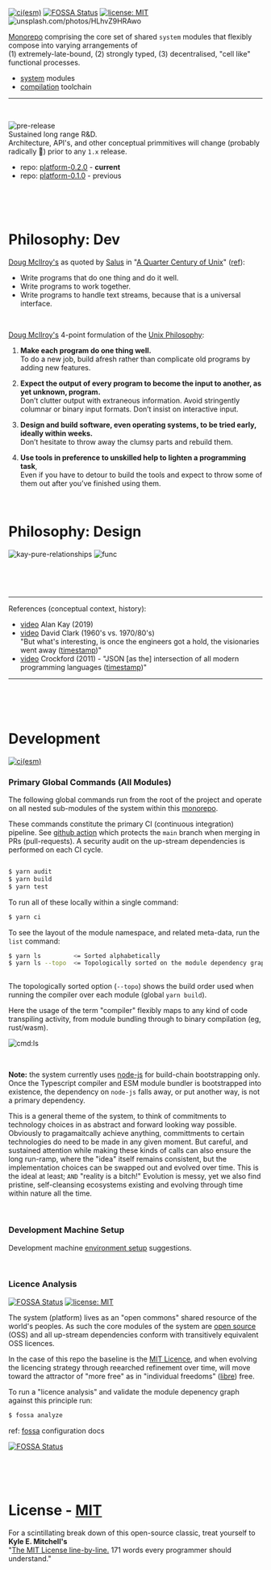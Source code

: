 [![ci(esm)](https://github.com/cellplatform/platform-0.2.0/actions/workflows/node.esm.yml/badge.svg)](https://github.com/cellplatform/platform-0.2.0/actions/workflows/node.esm.yml)
[![FOSSA Status](https://app.fossa.com/api/projects/custom%2B8499%2Fgithub.com%2Fcellplatform%2Fplatform-0.2.0.svg?type=shield)](https://app.fossa.com/projects/custom%2B8499%2Fgithub.com%2Fcellplatform%2Fplatform-0.2.0?ref=badge_shield)
[![license: MIT](https://img.shields.io/badge/license-MIT-blue.svg)](https://opensource.org/licenses/MIT)
![unsplash.com/photos/HLhvZ9HRAwo](https://user-images.githubusercontent.com/185555/190844133-653f7611-c382-40df-b2b0-ea423555e675.png)





[Monorepo](https://en.wikipedia.org/wiki/Monorepo) comprising the core set of shared `system` modules that flexibly compose into varying arrangements of   
(1) extremely-late-bound, (2) strongly typed, (3) decentralised, "cell like" functional processes.

- [system](/code/system/) modules
- [compilation](/code/compiler/) toolchain

---

<p>&nbsp;</p>

![pre-release](https://img.shields.io/badge/status-pre--release-orange.svg)  
Sustained long range R&D.  
Architecture, API's, and other conceptual primmitives will change (probably radically 🐷) prior to any `1.x` release.

- repo: [platform-0.2.0](https://github.com/cellplatform/platform-0.2.0) - **current**
- repo: [platform-0.1.0](https://github.com/cellplatform/platform-0.1.0) - previous

<p>&nbsp;</p>
<p>&nbsp;</p>

# Philosophy: Dev

[Doug McIlroy's](https://en.wikipedia.org/wiki/Douglas_McIlroy) as quoted by [Salus](https://en.wikipedia.org/wiki/Peter_H._Salus) in "[A Quarter Century of Unix](https://www.google.co.nz/books/edition/_/ULBQAAAAMAAJ?hl=en&gbpv=0)" ([ref](https://blog.izs.me/2013/04/unix-philosophy-and-nodejs/)):

- Write programs that do one thing and do it well.
- Write programs to work together.
- Write programs to handle text streams, because that is a universal interface.

<p>&nbsp;</p>

[Doug McIlroy's](https://en.wikipedia.org/wiki/Douglas_McIlroy) 4-point formulation of the [Unix Philosophy](http://www.catb.org/esr/writings/taoup/html/ch01s06.html):

1. **Make each program do one thing well.**  
   To do a new job, build afresh rather than complicate old programs by adding new features.

2. **Expect the output of every program to become the input to another, as yet unknown, program.**  
   Don’t clutter output with extraneous information. Avoid stringently columnar or binary input formats. Don’t insist on interactive input.

3. **Design and build software, even operating systems, to be tried early, ideally within weeks.**  
   Don’t hesitate to throw away the clumsy parts and rebuild them.

4. **Use tools in preference to unskilled help to lighten a programming task**,  
   Even if you have to detour to build the tools and expect to throw some of them out after you’ve finished using them.

<p>&nbsp;</p>

# Philosophy: Design

![kay-pure-relationships](https://user-images.githubusercontent.com/185555/186360463-cfd81f46-3429-4741-bbb3-b32015a388ac.png)
![func](https://user-images.githubusercontent.com/185555/185738258-68e54981-0eb8-49b8-b8a8-a64b1ac45023.png)

<p>&nbsp;</p>
<p>&nbsp;</p>

---

References (conceptual context, history):

- [video](https://www.youtube.com/watch?v=nOrdzDaPYV4&t=1443s) Alan Kay (2019)
- [video](https://www.youtube.com/watch?v=cmi-AXKvx30&t=323s) David Clark (1960's vs. 1970/80's)  
  "But what's interesting, is once the engineers got a hold, the visionaries went away ([timestamp](https://www.youtube.com/watch?v=cmi-AXKvx30&t=253s))"
- [video](https://www.youtube.com/watch?v=-C-JoyNuQJs) Crockford (2011) - "JSON [as the] intersection of all modern programming languages ([timestamp](https://youtu.be/-C-JoyNuQJs?t=741))"

---

<p>&nbsp;</p>
<p>&nbsp;</p>

# Development

[![ci(esm)](https://github.com/cellplatform/platform-0.2.0/actions/workflows/node.esm.yml/badge.svg)](https://github.com/cellplatform/platform-0.2.0/actions/workflows/node.esm.yml)

### Primary Global Commands (All Modules)

The following global commands run from the root of the project and operate on all nested
sub-modules of the system within this [monorepo](https://en.wikipedia.org/wiki/Monorepo).

These commands constitute the primary CI (continuous integration) pipeline.
See [github action](https://github.com/cellplatform/platform-0.2.0/actions/workflows/node.esm.yml)
which protects the `main` branch when merging in PRs (pull-requests). 
A security audit on the up-stream dependencies is performed on each CI cycle.


```bash

$ yarn audit
$ yarn build
$ yarn test

```

To run all of these locally within a single command:
```bash
$ yarn ci
```

To see the layout of the module namespace, and related meta-data, run the `list` command:
```bash
$ yarn ls         <= Sorted alphabetically
$ yarn ls --topo  <= Topologically sorted on the module dependency graph (depth-first)
                        
```

The topologically sorted option (`--topo`) shows the build order used when running the compiler over each module (global `yarn build`).

Here the usage of the term "compiler" flexibly maps to any kind of code transpiling activity, from module bundling through to binary compilation (eg, rust/wasm).


![cmd:ls](https://user-images.githubusercontent.com/185555/192442837-debd2c41-b1e8-4c1a-a4d6-1dcbf83173fd.png)





<p>&nbsp;</p>

**Note:** the system currently uses [node-js](https://nodejs.org/en/) for build-chain bootstrapping only. Once the Typescript compiler 
and ESM module bundler is bootstrapped into existence, the dependency on `node-js` falls away, or put another way, is not a primary dependency.  

This is a general theme of the system, to think of commitments to technology choices in as abstract and forward looking way possible.
Obviously to pragamaitcally achieve anything, committments to certain technologies do need to be made in any given moment.  But careful, and sustained
attention while making these kinds of calls can also ensure the long run-ramp, where the "idea" itself remains consistent, but the implementation
choices can be swapped out and evolved over time.  This is the ideal at least; `AND` "reality is a bitch!"  Evolution is messy, yet we also find pristine, 
self-cleansing ecosystems existing and evolving through time within nature all the time.

<p>&nbsp;</p>

### Development Machine Setup

Development machine [environment setup](docs/env.setup.md) suggestions.

<p>&nbsp;</p>

### Licence Analysis

[![FOSSA Status](https://app.fossa.com/api/projects/custom%2B8499%2Fgithub.com%2Fcellplatform%2Fplatform-0.2.0.svg?type=shield)](https://app.fossa.com/projects/custom%2B8499%2Fgithub.com%2Fcellplatform%2Fplatform-0.2.0?ref=badge_shield)
[![license: MIT](https://img.shields.io/badge/license-MIT-blue.svg)](https://opensource.org/licenses/MIT)

The system (platform) lives as an "open commons" shared resource of the world's peoples. As such the core modules of the system are [open source](https://en.wikipedia.org/wiki/Open-source_software) (OSS) and all up-stream dependencies conform with transitively equivalent OSS licences.

In the case of this repo the baseline is the [MIT Licence](LICENSE), and when evolving the licencing strategy through reearched refinement over time, will move toward the attractor of "more free" as in "individual freedoms" ([libre](https://en.wiktionary.org/wiki/libre)) free.

To run a "licence analysis" and validate the module depenency graph against this principle run:

```bash
$ fossa analyze
```

ref: [fossa](https://docs.fossa.com/docs/importing-a-project) configuration docs

[![FOSSA Status](https://app.fossa.com/api/projects/custom%2B8499%2Fgithub.com%2Fcellplatform%2Fplatform-0.2.0.svg?type=large)](https://app.fossa.com/projects/custom%2B8499%2Fgithub.com%2Fcellplatform%2Fplatform-0.2.0?ref=badge_large)

<p>&nbsp;</p>
<p>&nbsp;</p>

# License - [MIT](LICENSE)

For a scintillating break down of this open-source classic, treat yourself to **Kyle E. Mitchell's**  
"[The MIT License line-by-line.](https://writing.kemitchell.com/2016/09/21/MIT-License-Line-by-Line.html) 171 words every programmer should understand."

<p>&nbsp;</p>
